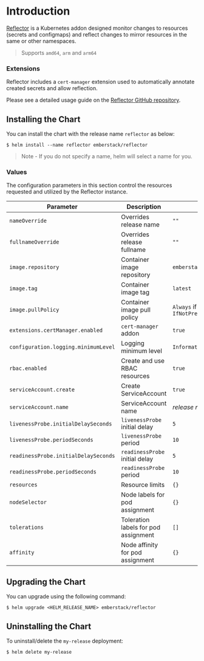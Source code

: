 # Introduction
[Reflector](https://github.com/EmberStack/ES.Kubernetes.Reflector) is a Kubernetes addon designed monitor changes to resources (secrets and configmaps) and reflect changes to mirror resources in the same or other namespaces.

> Supports `amd64`, `arm` and `arm64`

### Extensions
Reflector includes a `cert-manager` extension used to automatically annotate created secrets and allow reflection.

Please see a detailed usage guide on the [Reflector GitHub repository](https://github.com/EmberStack/ES.Kubernetes.Reflector).

## Installing the Chart

You can install the chart with the release name `reflector` as below:
```console
$ helm install --name reflector emberstack/reflector
```
> Note - If you do not specify a name, helm will select a name for you.

### Values
The configuration parameters in this section control the resources requested and utilized by the Reflector instance.

| Parameter                            | Description                                      | Default                                                 |
| ------------------------------------ | ------------------------------------------------ | ------------------------------------------------------- |
| `nameOverride`                       | Overrides release name                           | `""`                                                    |
| `fullnameOverride`                   | Overrides release fullname                       | `""`                                                    |
| `image.repository`                   | Container image repository                       | `emberstack/es.kubernetes.reflector`                    |
| `image.tag`                          | Container image tag                              | `latest`                                                |
| `image.pullPolicy`                   | Container image pull policy                      | `Always` if `image.tag` is `latest`, else `IfNotPresent`|
| `extensions.certManager.enabled`     | `cert-manager` addon                             | `true`                                                  |
| `configuration.logging.minimumLevel` | Logging minimum level                            | `Information`                                           |
| `rbac.enabled`                       | Create and use RBAC resources                    | `true`                                                  |
| `serviceAccount.create`              | Create ServiceAccount                            | `true`                                                  |
| `serviceAccount.name`                | ServiceAccount name                              | _release name_                                          |
| `livenessProbe.initialDelaySeconds`  | `livenessProbe` initial delay                    | `5`                                                     |
| `livenessProbe.periodSeconds`        | `livenessProbe` period                           | `10`                                                    |
| `readinessProbe.initialDelaySeconds` | `readinessProbe` initial delay                   | `5`                                                     |
| `readinessProbe.periodSeconds`       | `readinessProbe` period                          | `10`                                                    |
| `resources`                          | Resource limits                                  | `{}`                                                    |
| `nodeSelector`                       | Node labels for pod assignment                   | `{}`                                                    |
| `tolerations`                        | Toleration labels for pod assignment             | `[]`                                                    |
| `affinity`                           | Node affinity for pod assignment                 | `{}`                                                    |

## Upgrading the Chart
You can upgrade using the following command:
```console
$ helm upgrade <HELM_RELEASE_NAME> emberstack/reflector
```

## Uninstalling the Chart
To uninstall/delete the `my-release` deployment:
```console
$ helm delete my-release
```